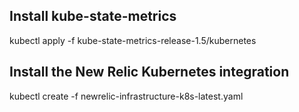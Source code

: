 ## Install kube-state-metrics
kubectl apply -f kube-state-metrics-release-1.5/kubernetes

## Install the New Relic Kubernetes integration
kubectl create -f newrelic-infrastructure-k8s-latest.yaml